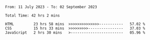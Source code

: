 <!--START_SECTION:waka-->

```all_time
From: 11 July 2023 - To: 02 September 2023

Total Time: 42 hrs 2 mins

HTML         23 hrs 58 mins  >>>>>>>>>>>>>>-----------   57.02 %
CSS          15 hrs 33 mins  >>>>>>>>>----------------   37.03 %
JavaScript   2 hrs 30 mins   >------------------------   05.96 %
```

<!--END_SECTION:waka-->
